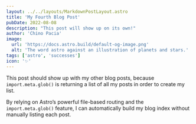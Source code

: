```yaml
---
layout: ../../layouts/MarkdownPostLayout.astro
title: 'My Fourth Blog Post'
pubDate: 2022-08-08
description: "This post will show up on its own!"
author: 'Chino Pacia'
image:
  url: 'https://docs.astro.build/default-og-image.png'
  alt: 'The word astro against an illustration of planets and stars.'
tags: ['astro', 'successes']
icon: '✨'
---
```


This post should show up with my other blog posts, because `import.meta.glob()` is returning a list of all my posts in order to create my list.

By relying on Astro’s powerful file-based routing and the `import.meta.glob()` feature, I can automatically build my blog index without manually listing each post.
